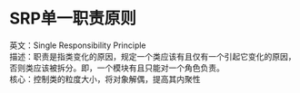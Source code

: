 # SRP单一职责原则
英文：Single Responsibility Principle<br />
描述：职责是指类变化的原因，规定一个类应该有且仅有一个引起它变化的原因，否则类应该被拆分。即，一个模块有且只能对一个角色负责。<br />
核心：控制类的粒度大小，将对象解偶，提高其内聚性<br />
